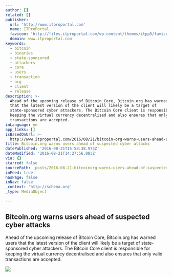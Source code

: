 ```yaml
---
author: []
related: []
publisher:
  url: 'http://www.itproportal.com'
  name: ITProPortal
  favicon: 'http://files.itproportal.com/wp-content/themes/itpp5/favicon.ico'
  domain: www.itproportal.com
keywords:
  - bitcoin
  - binaries
  - state-sponsored
  - attackers
  - core
  - users
  - transaction
  - org
  - client
  - release
description: >-
  Ahead of the upcoming release of Bitcoin Core, Bitcoin.org has warned users
  that the latest version of the client will likely be a target of
  state-sponsored cyber attackers. The Bitcoin Core client is responsible for
  keeping the virtual currency decentralised and also ensures that only valid
  transactions are accepted.
inLanguage: en
app_links: []
isBasedOnUrl: >-
  http://www.itproportal.com/2016/08/21/bitcoin-org-warns-users-ahead-suspected-cyber-attacks/
title: Bitcoin.org warns users ahead of suspected cyber attacks
datePublished: '2016-08-21T15:58:38.973Z'
dateModified: '2016-08-21T14:27:56.883Z'
via: {}
starred: false
sourcePath: _posts/2016-08-21-bitcoinorg-warns-users-ahead-of-suspected-cyber-attacks.md
inFeed: true
hasPage: false
inNav: false
_context: 'http://schema.org'
_type: MediaObject

---
```

<article style=""><h1>Bitcoin.org warns users ahead of suspected cyber attacks</h1><p>Ahead of the upcoming release of Bitcoin Core, Bitcoin.org has warned users that the latest version of the client will likely be a target of state-sponsored cyber attackers. The Bitcoin Core client is responsible for keeping the virtual currency decentralised and also ensures that only valid transactions are accepted.</p><img src="http://files.itproportal.com/wp-content/uploads/2016/05/shutterstock_176573198-e1462289882986.jpg" /></article>